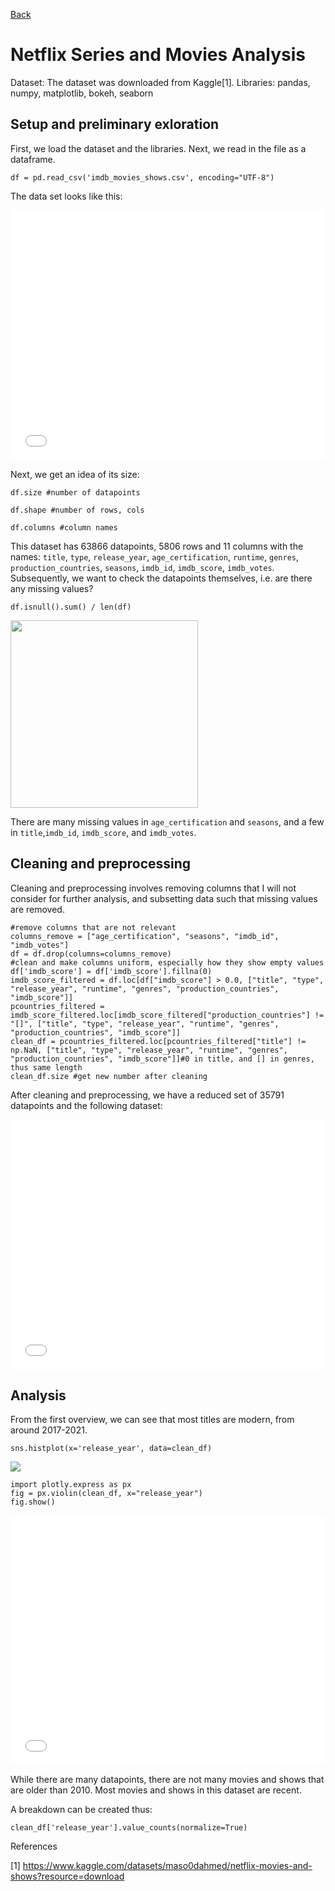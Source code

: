 [Back](https://ycvogt.github.io/my_portfolio/)

# Netflix Series and Movies Analysis

Dataset: The dataset was downloaded from Kaggle[1].
Libraries: pandas, numpy, matplotlib, bokeh, seaborn


## Setup and preliminary exloration
First, we load the dataset and the libraries. Next, we read in the file as a dataframe.

```
df = pd.read_csv('imdb_movies_shows.csv', encoding="UTF-8")
```

The data set looks like this:

<iframe src="images/table1_movies.html" width="100%" height="400px" style="border:none;"></iframe>

Next, we get an idea of its size:


```df.size #number of datapoints```


```df.shape #number of rows, cols```


```df.columns #column names```


This dataset has 63866 datapoints, 5806 rows and 11 columns with the names: ```title```, ```type```, ```release_year```, ```age_certification```, ```runtime```, ```genres```, ```production_countries```, ```seasons```, ```imdb_id```, ```imdb_score```, ```imdb_votes```. Subsequently, we want to check the datapoints themselves, i.e. are there any missing values?

```df.isnull().sum() / len(df)```

<img src="images/results_NA.PNG" width="300"/>

There are many missing values in ```age_certification``` and ```seasons```, and a few in ```title```,```imdb_id```, ```imdb_score```, and ```imdb_votes```.

## Cleaning and preprocessing

Cleaning and preprocessing involves removing columns that I will not consider for further analysis, and subsetting data such that missing values are removed. 

```
#remove columns that are not relevant
columns_remove = ["age_certification", "seasons", "imdb_id", "imdb_votes"]
df = df.drop(columns=columns_remove)
#clean and make columns uniform, especially how they show empty values
df['imdb_score'] = df['imdb_score'].fillna(0)
imdb_score_filtered = df.loc[df["imdb_score"] > 0.0, ["title", "type", "release_year", "runtime", "genres", "production_countries", "imdb_score"]]
pcountries_filtered = imdb_score_filtered.loc[imdb_score_filtered["production_countries"] != "[]", ["title", "type", "release_year", "runtime", "genres", "production_countries", "imdb_score"]]
clean_df = pcountries_filtered.loc[pcountries_filtered["title"] != np.NaN, ["title", "type", "release_year", "runtime", "genres", "production_countries", "imdb_score"]]#0 in title, and [] in genres, thus same length
clean_df.size #get new number after cleaning
```

After cleaning and preprocessing, we have a reduced set of 35791 datapoints and the following dataset:

<iframe src="images/table2_movies.html" width="100%" height="400px" style="border:none;"></iframe>


## Analysis

From the first overview, we can see that most titles are modern, from around 2017-2021.

```
sns.histplot(x='release_year', data=clean_df)
```

<img src="images/image1_movies.png"/>

```
import plotly.express as px
fig = px.violin(clean_df, x="release_year")
fig.show()
```

<iframe src="images/violin.html" width="100%" height="400px" style="border:none;"></iframe>

While there are many datapoints, there are not many movies and shows that are older than 2010. Most movies and shows in this dataset are recent. 

A breakdown can be created thus:

```
clean_df['release_year'].value_counts(normalize=True)
```


References

[1] https://www.kaggle.com/datasets/maso0dahmed/netflix-movies-and-shows?resource=download

